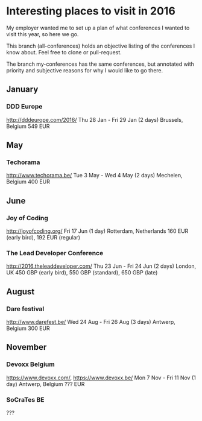 # Interesting places to visit in 2016

My employer wanted me to set up a plan of what conferences I wanted to visit this year, so here we go.

This branch (all-conferences) holds an objective listing of the conferences I know about. Feel free to clone or pull-request.

The branch my-conferences has the same conferences, but annotated with priority and subjective reasons for why I would like to go there.

## January

### DDD Europe
http://dddeurope.com/2016/
Thu 28 Jan - Fri 29 Jan (2 days)
Brussels, Belgium
549 EUR

## May
### Techorama
<http://www.techorama.be/>
Tue 3 May - Wed 4 May (2 days)
Mechelen, Belgium
400 EUR

## June
### Joy of Coding
http://joyofcoding.org/
Fri 17 Jun (1 day)
Rotterdam, Netherlands
160 EUR (early bird), 192 EUR (regular)

### The Lead Developer Conference
<http://2016.theleaddeveloper.com/>
Thu 23 Jun - Fri 24 Jun (2 days)
London, UK
450 GBP (early bird), 550 GBP (standard), 650 GBP (late)

## August
### Dare festival
<http://www.darefest.be/>
Wed 24 Aug - Fri 26 Aug (3 days)
Antwerp, Belgium
300 EUR

## November
### Devoxx Belgium
<https://www.devoxx.com/>, <https://www.devoxx.be/>
Mon 7 Nov - Fri 11 Nov (1 day)
Antwerp, Belgium
??? EUR

### SoCraTes BE
???
